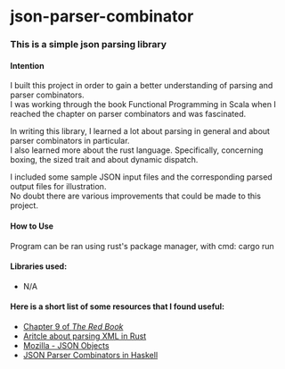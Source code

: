 # json-parser-combinator

### This is a simple json parsing library 

#### Intention
I built this project in order to gain a better understanding of parsing and parser combinators.  
I was working through the book Functional Programming in Scala when I reached the chapter on parser combinators and was fascinated.

In writing this library, I learned a lot about parsing in general and about parser combinators in particular.  
I also learned more about the rust language. Specifically, concerning boxing, the sized trait and about dynamic dispatch.   

I included some sample JSON input files and the corresponding parsed output files for illustration.  
No doubt there are various improvements that could be made to this project.

#### How to Use
Program can be ran using rust's package manager, with cmd: cargo run

#### Libraries used:
+ N/A

#### Here is a short list of some resources that I found useful:

+ [Chapter 9 of *The Red Book*](https://www.manning.com/books/functional-programming-in-scala-second-edition "By Michael Pilquist, Rúnar Bjarnason, and Paul Chiusano")
+ [Aritcle about parsing XML in Rust](https://bodil.lol/parser-combinators/ "by Bodil Stokke")
+ [Mozilla - JSON Objects](https://developer.mozilla.org/en-US/docs/Learn/JavaScript/Objects/JSON)
+ [JSON Parser Combinators in Haskell](https://www.youtube.com/watch?v=JtK9foltqHI&list=PLfzJKXh_D71QzOEhX0eWm7XChn_C5Rrxo "By Michael Gilliland")
  
